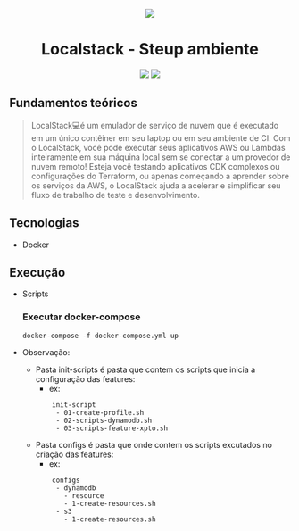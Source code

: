 <div align="center">

![](https://img.shields.io/badge/Status-Em%20Desenvolvimento-orange)
</div>

<div align="center">

# Localstack - Steup ambiente 
![](https://img.shields.io/badge/Autor-Wesley%20Oliveira%20Santos-brightgreen)
![](https://img.shields.io/badge/Container-docker-brightgreen)
</div>

## Fundamentos teóricos

> LocalStack💻é um emulador de serviço de nuvem que é executado em um único contêiner em seu laptop ou em seu ambiente de CI. Com o LocalStack, você pode executar seus aplicativos AWS ou Lambdas inteiramente em sua máquina local sem se conectar a um provedor de nuvem remoto! Esteja você testando aplicativos CDK complexos ou configurações do Terraform, ou apenas começando a aprender sobre os serviços da AWS, o LocalStack ajuda a acelerar e simplificar seu fluxo de trabalho de teste e desenvolvimento.

## Tecnologias
- Docker

## Execução

- Scripts
  ### Executar docker-compose
    ```docker-compose -f docker-compose.yml up```
 
- Observação: 
  - Pasta init-scripts é pasta que contem os scripts que inicia a configuração das features:
    - ex:  
     ``` 
         init-script
          - 01-create-profile.sh
          - 02-scripts-dynamodb.sh
          - 03-scripts-feature-xpto.sh
     ```  
  - Pasta configs é pasta que onde contem os scripts excutados no criação das features:
    - ex:
     ``` 
         configs
          - dynamodb
            - resource
            - 1-create-resources.sh
          - s3
            - 1-create-resources.sh
     ```
